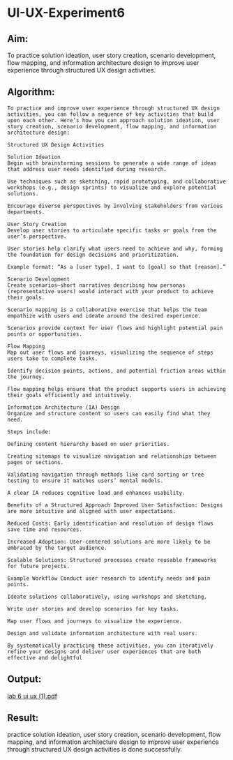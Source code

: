 # UI-UX-Experiment6

## Aim:
To practice solution ideation, user story creation, scenario development, flow mapping, and information architecture design to improve user experience through structured UX design activities.

## Algorithm:
```
To practice and improve user experience through structured UX design activities, you can follow a sequence of key activities that build upon each other. Here’s how you can approach solution ideation, user story creation, scenario development, flow mapping, and information architecture design:

Structured UX Design Activities

Solution Ideation
Begin with brainstorming sessions to generate a wide range of ideas that address user needs identified during research.

Use techniques such as sketching, rapid prototyping, and collaborative workshops (e.g., design sprints) to visualize and explore potential solutions.

Encourage diverse perspectives by involving stakeholders from various departments.

User Story Creation
Develop user stories to articulate specific tasks or goals from the user’s perspective.

User stories help clarify what users need to achieve and why, forming the foundation for design decisions and prioritization.

Example format: “As a [user type], I want to [goal] so that [reason].”

Scenario Development
Create scenarios—short narratives describing how personas (representative users) would interact with your product to achieve their goals.

Scenario mapping is a collaborative exercise that helps the team empathize with users and ideate around the desired experience.

Scenarios provide context for user flows and highlight potential pain points or opportunities.

Flow Mapping
Map out user flows and journeys, visualizing the sequence of steps users take to complete tasks.

Identify decision points, actions, and potential friction areas within the journey.

Flow mapping helps ensure that the product supports users in achieving their goals efficiently and intuitively.

Information Architecture (IA) Design
Organize and structure content so users can easily find what they need.

Steps include:

Defining content hierarchy based on user priorities.

Creating sitemaps to visualize navigation and relationships between pages or sections.

Validating navigation through methods like card sorting or tree testing to ensure it matches users’ mental models.

A clear IA reduces cognitive load and enhances usability.

Benefits of a Structured Approach Improved User Satisfaction: Designs are more intuitive and aligned with user expectations.

Reduced Costs: Early identification and resolution of design flaws save time and resources.

Increased Adoption: User-centered solutions are more likely to be embraced by the target audience.

Scalable Solutions: Structured processes create reusable frameworks for future projects.

Example Workflow Conduct user research to identify needs and pain points.

Ideate solutions collaboratively, using workshops and sketching.

Write user stories and develop scenarios for key tasks.

Map user flows and journeys to visualize the experience.

Design and validate information architecture with real users.

By systematically practicing these activities, you can iteratively refine your designs and deliver user experiences that are both effective and delightful
```

## Output:



[lab 6 ui ux (1).pdf](https://github.com/user-attachments/files/20735877/lab.6.ui.ux.1.pdf)


## Result:
practice solution ideation, user story creation, scenario development, flow mapping, and information architecture design to improve user experience through structured UX design activities is done successfully.
